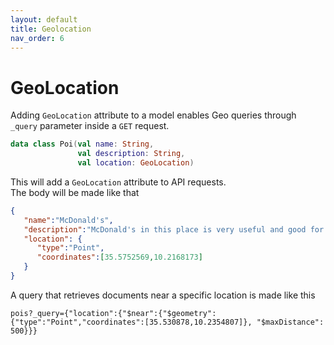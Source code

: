 ```yaml
---
layout: default
title: Geolocation
nav_order: 6
---
```


# GeoLocation

Adding `GeoLocation` attribute to a model enables Geo queries through `_query` parameter inside a `GET` request.

```kotlin
data class Poi(val name: String,
               val description: String,
               val location: GeoLocation)
```

This will add a `GeoLocation` attribute to API requests.  
The body will be made like that
```json
{
   "name":"McDonald's",
   "description":"McDonald's in this place is very useful and good for drivers",
   "location": {
      "type":"Point",
      "coordinates":[35.5752569,10.2168173]
   }
}
```

A query that retrieves documents near a specific location is made like this

```
pois?_query={"location":{"$near":{"$geometry":{"type":"Point","coordinates":[35.530878,10.2354807]}, "$maxDistance": 500}}}
```
